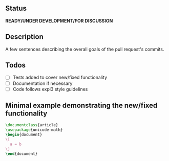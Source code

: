 ## Status
**READY/UNDER DEVELOPMENT/FOR DISCUSSION**

## Description
A few sentences describing the overall goals of the pull request's commits.

## Todos
- [ ] Tests added to cover new/fixed functionality
- [ ] Documentation if necessary
- [ ] Code follows expl3 style guidelines

## Minimal example demonstrating the new/fixed functionality
```tex
\documentclass{article}
\usepackage{unicode-math}
\begin{document}
\[
  a = b
\]
\end{document}
```

